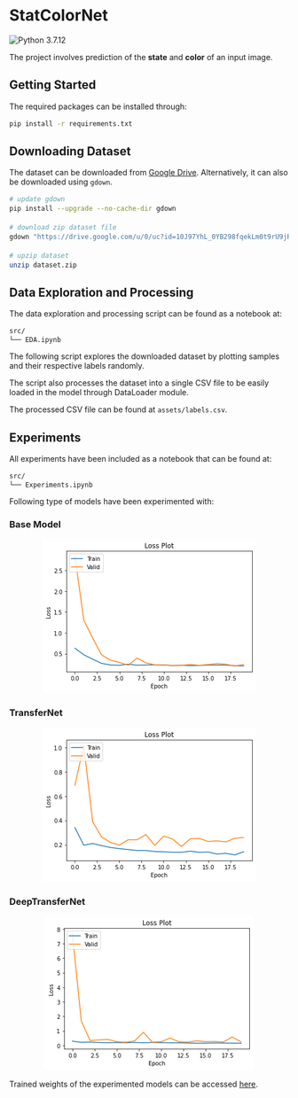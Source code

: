 # StatColorNet
![Python 3.7.12](https://img.shields.io/badge/python-3.7.12-blue.svg?style=plastic)

The project involves prediction of the **state** and **color** of an input image.

## Getting Started
The required packages can be installed through: 
```sh
pip install -r requirements.txt
```

## Downloading Dataset 
The dataset can be downloaded from [Google Drive](https://drive.google.com/file/d/10J97YhL_0YB298fqekLm0t9rU9jRWEoD/view?usp=sharing). Alternatively, it can also be downloaded using `gdown`. 

```sh
# update gdown
pip install --upgrade --no-cache-dir gdown

# download zip dataset file 
gdown "https://drive.google.com/u/0/uc?id=10J97YhL_0YB298fqekLm0t9rU9jRWEoD" -O dataset.zip

# upzip dataset
unzip dataset.zip
```

## Data Exploration and Processing
The data exploration and processing script can be found as a notebook at: 
```
src/
└── EDA.ipynb
```

The following script explores the downloaded dataset by plotting samples and their respective labels randomly. 

The script also processes the dataset into a single CSV file to be easily loaded in the model through DataLoader module. 

The processed CSV file can be found at `assets/labels.csv`.

## Experiments 
All experiments have been included as a notebook that can be found at: 
```
src/
└── Experiments.ipynb
```

Following type of models have been experimented with: 

### Base Model 
<p align="center">
  <img src="assets/base_plot.png">
</p>

### TransferNet
<p align="center">
  <img src="assets/transfer_plot.png">
</p>

### DeepTransferNet
<p align="center">
  <img src="assets/deep_transfer.png">
</p>

Trained weights of the experimented models can be accessed [here](https://drive.google.com/drive/folders/1CxLhvCcz7fjmsntrIUAlcKG4fEsuf71M?usp=sharing).